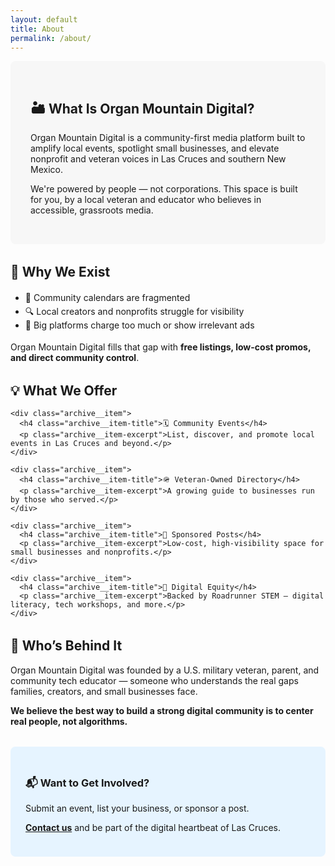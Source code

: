 ```yaml
---
layout: default
title: About
permalink: /about/
---
```


<section style="background: #f7f7f7; padding: 2rem; border-radius: 8px; margin-bottom: 2rem;">
  <h2>🏜️ What Is Organ Mountain Digital?</h2>
  <p>Organ Mountain Digital is a community-first media platform built to amplify local events, spotlight small businesses, and elevate nonprofit and veteran voices in Las Cruces and southern New Mexico.</p>
  <p>We're powered by people — not corporations. This space is built for you, by a local veteran and educator who believes in accessible, grassroots media.</p>
</section>

<section style="margin-bottom: 2rem;">
  <h2>🎯 Why We Exist</h2>
  <ul style="line-height: 1.6;">
    <li>📅 Community calendars are fragmented</li>
    <li>🔍 Local creators and nonprofits struggle for visibility</li>
    <li>💸 Big platforms charge too much or show irrelevant ads</li>
  </ul>
  <p>Organ Mountain Digital fills that gap with <strong>free listings, low-cost promos, and direct community control</strong>.</p>
</section>

<section style="margin-bottom: 2rem;">
  <h2>💡 What We Offer</h2>

  <div class="grid__wrapper">

    <div class="archive__item">
      <h4 class="archive__item-title">🗓️ Community Events</h4>
      <p class="archive__item-excerpt">List, discover, and promote local events in Las Cruces and beyond.</p>
    </div>

    <div class="archive__item">
      <h4 class="archive__item-title">🪖 Veteran-Owned Directory</h4>
      <p class="archive__item-excerpt">A growing guide to businesses run by those who served.</p>
    </div>

    <div class="archive__item">
      <h4 class="archive__item-title">📣 Sponsored Posts</h4>
      <p class="archive__item-excerpt">Low-cost, high-visibility space for small businesses and nonprofits.</p>
    </div>

    <div class="archive__item">
      <h4 class="archive__item-title">🧠 Digital Equity</h4>
      <p class="archive__item-excerpt">Backed by Roadrunner STEM — digital literacy, tech workshops, and more.</p>
    </div>

  </div>
</section>

<section style="margin-bottom: 2rem;">
  <h2>🙋 Who’s Behind It</h2>
  <p>Organ Mountain Digital was founded by a U.S. military veteran, parent, and community tech educator — someone who understands the real gaps families, creators, and small businesses face.</p>
  <p><strong>We believe the best way to build a strong digital community is to center real people, not algorithms.</strong></p>
</section>

<section style="background: #e6f4ff; padding: 1.5rem; border-radius: 8px;">
  <h3>📬 Want to Get Involved?</h3>
  <p>Submit an event, list your business, or sponsor a post.</p>
  <p><a href="mailto:contact@organmountaindigital.com" style="font-weight: bold;">Contact us</a> and be part of the digital heartbeat of Las Cruces.</p>
</section>
